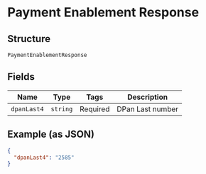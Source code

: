 
# Payment Enablement Response

## Structure

`PaymentEnablementResponse`

## Fields

| Name | Type | Tags | Description |
|  --- | --- | --- | --- |
| `dpanLast4` | `string` | Required | DPan Last number |

## Example (as JSON)

```json
{
  "dpanLast4": "2585"
}
```

